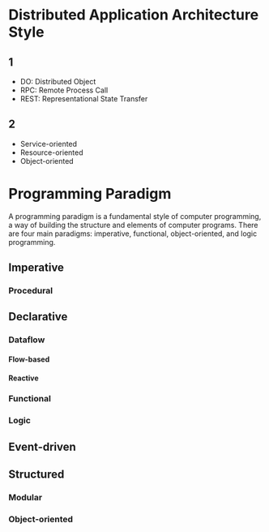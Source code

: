 # Distributed Application Architecture Style

## 1

- DO: Distributed Object
- RPC: Remote Process Call
- REST: Representational State Transfer

## 2

- Service-oriented
- Resource-oriented
- Object-oriented

# Programming Paradigm

A programming paradigm is a fundamental style of computer programming, a way of building the structure and elements of computer programs. There are four main paradigms: imperative, functional, object-oriented, and logic programming.

## Imperative

### Procedural

## Declarative

### Dataflow

#### Flow-based

#### Reactive

### Functional

### Logic

## Event-driven

## Structured

### Modular

### Object-oriented
